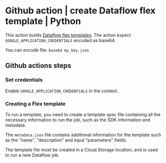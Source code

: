# Github action | create Dataflow flex template | Python

This action builds [Dataflow flex templates](https://github.com/GoogleCloudPlatform/python-docs-samples/blob/main/dataflow/flex-templates/streaming_beam/README.md). The action expect `GOOGLE_APPLICATION_CREDENTIALS` encoded as base64.

You can encode file: `base64 my_key.json`

## Github actions steps

### Set credentials

Enable `GOOGLE_APPLICATION_CREDENTIALS` in the context.

### Creating a Flex template

To run a template, you need to create a template spec file containing all the necessary information to run the job, such as the SDK information and metadata.

The `metadata.json` file contains additional information for the template such as the "name", "description" and input "parameters" fields.

The template file must be created in a Cloud Storage location, and is used to run a new Dataflow job.


